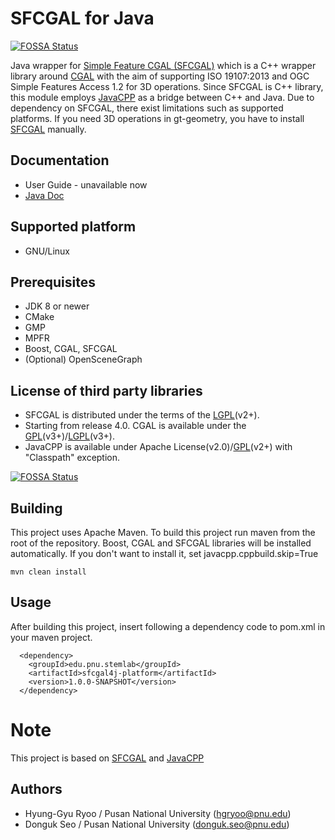 # SFCGAL for Java
[![FOSSA Status](https://app.fossa.com/api/projects/git%2Bgithub.com%2Fhgryoo%2FSFCGAL4J.svg?type=shield)](https://app.fossa.com/projects/git%2Bgithub.com%2Fhgryoo%2FSFCGAL4J?ref=badge_shield)


Java wrapper for [Simple Feature CGAL (SFCGAL)](http://sfcgal.org) which is a C++ wrapper library around [CGAL](http://www.cgal.org) with the aim of supporting ISO 19107:2013 and OGC Simple Features Access 1.2 for 3D operations. Since SFCGAL is C++ library, this module employs [JavaCPP](https://github.com/bytedeco/javacpp) as a bridge between C++ and Java. Due to dependency on SFCGAL, there exist limitations such as supported platforms. If you need 3D operations in gt-geometry, you have to install [SFCGAL](http://sfcgal.org) manually.

## Documentation
  * User Guide - unavailable now
  * [Java Doc](https://hgryoo.github.io/SFCGAL4J/apidocs/)

## Supported platform
  * GNU/Linux

## Prerequisites
 * JDK 8 or newer
 * CMake
 * GMP
 * MPFR
 * Boost, CGAL, SFCGAL
 * (Optional) OpenSceneGraph
  
## License of third party libraries
 * SFCGAL is distributed under the terms of the [LGPL](http://www.gnu.org/licenses/old-licenses/lgpl-2.0.html)(v2+).  
 * Starting from release 4.0. CGAL is available under the [GPL](http://www.gnu.org/copyleft/gpl.html)(v3+)/[LGPL](http://www.gnu.org/copyleft/lesser.html)(v3+).  
 * JavaCPP is available under Apache License(v2.0)/[GPL](http://www.gnu.org/copyleft/gpl.html)(v2+) with "Classpath" exception. 


[![FOSSA Status](https://app.fossa.com/api/projects/git%2Bgithub.com%2Fhgryoo%2FSFCGAL4J.svg?type=large)](https://app.fossa.com/projects/git%2Bgithub.com%2Fhgryoo%2FSFCGAL4J?ref=badge_large)

## Building
This project uses Apache Maven. To build this project run maven from the root of the repository.
Boost, CGAL and SFCGAL libraries will be installed automatically.
If you don't want to install it, set javacpp.cppbuild.skip=True
```
mvn clean install
```

## Usage
After building this project, insert following a dependency code to pom.xml in your maven project.
```$xml
  <dependency>
    <groupId>edu.pnu.stemlab</groupId>
    <artifactId>sfcgal4j-platform</artifactId>
    <version>1.0.0-SNAPSHOT</version>
  </dependency>
```

# Note
This project is based on [SFCGAL](sfcgal.org) and [JavaCPP](https://github.com/bytedeco/javacpp)

## Authors
 * Hyung-Gyu Ryoo / Pusan National University (hgryoo@pnu.edu)  
 * Donguk Seo / Pusan National University (donguk.seo@pnu.edu)